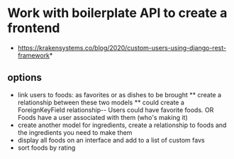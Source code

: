 # Work with boilerplate API to create a frontend
* https://krakensystems.co/blog/2020/custom-users-using-django-rest-framework*
## options 
* link users to foods: as favorites or as dishes to be brought 
** create a relationship between these two models 
** could create a ForeignKeyField relationship-- Users could have favorite foods. OR Foods have a user associated with them (who's making it) 
* create another model for ingredients, create a relationship to foods and the ingredients you need to make them 
* display all foods on an interface and add to a list of custom favs 
* sort foods by rating
